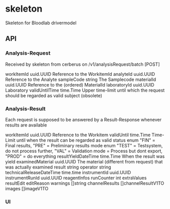 # skeleton

Skeleton for Bloodlab drivermodel

## API 
### Analysis-Request
Received by skeleton from cerberus on /v1/analysisRequest/batch [POST]

workItemId     uuid.UUID Reference to the WorkitemId
analyteId      uuid.UUID Reference to the Analyte 
sampleCode     string The Samplecode
materialId    uuid.UUID Reference to the (ordered) MaterialId
laboratoryId   uuid.UUID Laboratory 
validUntilTime time.Time Upper time-limit until which the request should be regarded as valid
subject        (obsolete)


### Analysis-Result
Each request is supposed to be answered by a Result-Response whenever results are available

workItemId uuid.UUID  Reference to the Workitem
validUntil time.Time  Time-Limit until when the result can be regarded as valid 
status enum "FIN" = Final results, "PRE" = Preliminary results
mode enum "TEST" = Testsystem, do not process further, "VAL" = Validation mode = Process but dont export, "PROD" = do everything
resultYieldDateTime time.Time When the result was yield
examinedMaterial uuid.UUID The material (different from request) that was actually examined
result string 
operator string
technicalReleaseDateTime time.time
instrumentId uuid.UUID
instrumentRunId uuid.UUID
reagentInfos
runCounter  int
extraValues 
resultEdit
editReason
warnings []string
channelResults []channelResultV1TO
images         []imageV1TO         

### UI 
